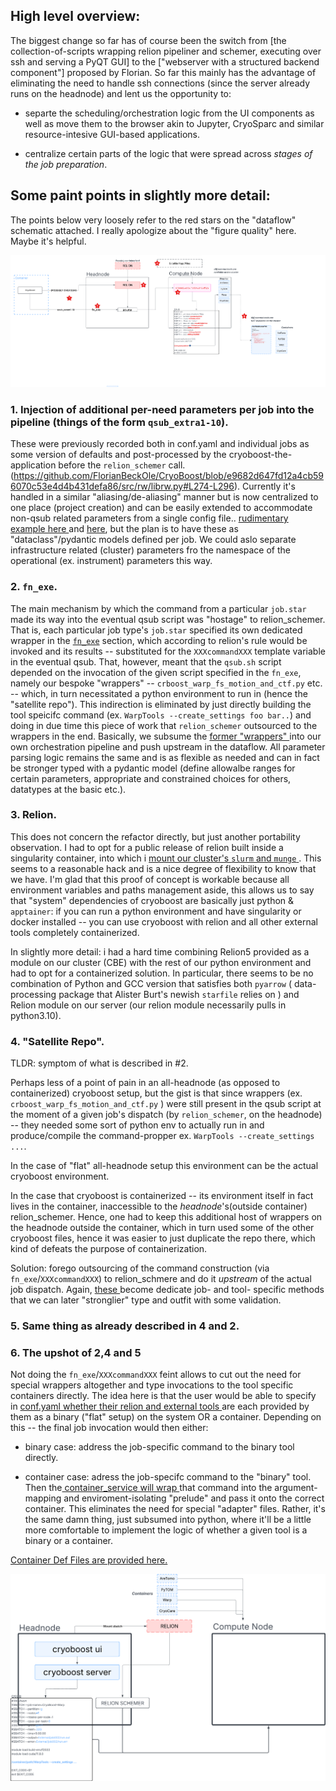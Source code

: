 ## High level overview:

The biggest change so far has of course been the switch from [the collection-of-scripts wrapping relion pipeliner and schemer, executing over ssh and serving a PyQT GUI] to the ["webserver with a structured backend component"] proposed by Florian. So far this mainly has the advantage of eliminating the need to handle ssh connections (since the server already runs on the headnode) and lent us the opportunity to:

- separte the scheduling/orchestration logic from the UI components as well as move them to the browser akin to Jupyter, CryoSparc and similar resource-intesive GUI-based applications. 

- centralize certain parts of the logic that were spread across _stages of the job preparation_.


## Some paint points in slightly more detail:

The points below very loosely refer to the red stars on the "dataflow" schematic attached. I really apologize about the "figure quality" here. Maybe it's helpful.


![Cryoboost old](./cryooboost_refactor_old.png)

### 1. Injection of additional per-need parameters per job into the pipeline (things of the form `qsub_extra1-10`).

These were previously recorded both in conf.yaml and individual jobs as some version of defaults and post-processed by the cryoboost-the-application before the `relion_schemer` call. (https://github.com/FlorianBeckOle/CryoBoost/blob/e9682d647fd12a4cb596070c53e4d4b431defa86/src/rw/librw.py#L274-L296). Currently it's handled in a similar "aliasing/de-aliasing" manner but is now centralized to one place (project creation) and can be easily extended to accommodate non-qsub related parameters from a single config file.. [ rudimentary example here ](./services/simple_computing_service.py) and [here](./services/project_service.py#66-77), but the plan is to have these as "dataclass"/pydantic models defined per job. We could aslo separate infrastructure related (cluster) parameters fro the namespace of the operational (ex. instrument) parameters this way.

### 2. `fn_exe`. 

The main mechanism by which the command from a particular `job.star` made its way into the eventual qsub script was "hostage" to relion_schemer. That is, each particular job type's `job.star` specified its own dedicated wrapper in the [`fn_exe`](https://github.com/FlorianBeckOle/CryoBoost/blob/e9682d647fd12a4cb596070c53e4d4b431defa86/config/Schemes/warp_tomo_prep/fsMotionAndCtf/job.star#L17) section, which according to relion's rule would be invoked and its results -- substituted for the `XXXcommandXXX` template variable in the eventual qsub. That, however, meant that the `qsub.sh` script depended on the invocation of the given script specified in the `fn_exe`, namely our bespoke "wrappers" -- `crboost_warp_fs_motion_and_ctf.py` etc. -- which, in turn necessitated a python environment to run in (hence the "satellite repo"). This indirection is eliminated by just directly building the tool speicifc command (ex. `WarpTools --create_settings foo bar..`) and doing in due time this piece of work that `relion_schemer` outsourced to the wrappers in the end. Basically, we subsume the [ former "wrappers" ](./services/pipeline_orchestrator_service.py#37-82) into our own orchestration pipeline and push upstream in the dataflow. All parameter parsing logic remains the same and is as flexible as needed and can in fact be stronger typed with a pydantic model (define allowalbe ranges for certain parameters, appropriate and constrained choices for others, datatypes at the basic etc.).

### 3. Relion.

This does not concern the refactor directly, but just another portability observation. I had to opt for a public release of relion built inside a singularity container, into which i [ mount our cluster's `slurm` and `munge` ](./backend.py#142-148). This seems to a reasonable hack and is a nice degree of flexibility to know that we have. I'm glad that this proof of concept is workable because all environment variables and paths management aside, this allows us to say that "system" dependencies of cryoboost are basically just python & `apptainer`: if you can run a python environment and have singularity or docker installed -- you can use cryoboost with relion and all other external tools completely containerized.

In slightly more detail: i had a hard time combining Relion5 provided as a module on our cluster (CBE) with the rest of our python environment and had to opt for a containerized solution. In particular, there seems to be no combination of Python and GCC version that satisfies both `pyarrow` ( data-processing package that Alister Burt's newish `starfile` relies on ) and Relion module on our server (our relion module necessarily pulls in python3.10).

### 4. "Satellite Repo".

TLDR: symptom of what is described in #2.

Perhaps less of a point of pain in an all-headnode (as opposed to containerized) cryoboost setup, but the gist is that since wrappers (ex. `crboost_warp_fs_motion_and_ctf.py` ) were still present in the qsub script at the moment of a given job's dispatch (by `relion_schemer`, on the headnode) -- they needed some sort of python env to actually run in and produce/compile the command-propper ex. `WarpTools --create_settings ...`. 

In the case of "flat" all-headnode setup this environment can be the actual cryoboost environment. 

In the case that cryoboost is containerized -- its environment itself in fact lives in the container, inaccessible to the _headnode_'s(outside container) relion_schemer. Hence, one had to keep this additional host of wrappers on the headnode outside the container, which in turn used some of the other cryoboost files, hence it was easier to just duplicate the repo there, which kind of defeats the purpose of containerization.

Solution: forego outsourcing of the command construction (via `fn_exe`/`XXXcommandXXX`) to relion_schmere and do it _upstream_ of the actual job dispatch. Again, [ these ](./services/pipeline_orchestrator_service.py#37-82) become dedicate job- and tool- specific methods that we can later "stronglier" type and outfit with some validation.

### 5. Same thing as already described in 4 and 2.


### 6. The upshot of 2,4 and 5

Not doing the  `fn_exe`/`XXXcommandXXX` feint allows to cut out the need for special wrappers altogether and type invocations to the tool specific containers directly. The idea here is that the user would be able to specify in [ conf.yaml whether their relion and external tools ](./config/conf.yaml#224-226) are each provided by them as a binary ("flat" setup) on the system OR a container. Depending on this -- the final job invocation would then either:

- binary case: address the job-specific command to the binary tool directly.

- container case: adress the job-specifc command to the "binary" tool. Then the[  container_service will wrap ](./services/container_service.py#20-75) that command into the argument-mapping and enviroment-isolating "prelude" and pass it onto the correct container. This eliminates the need for special "adapter" files. Rather, it's the same damn thing, just subsumed into python, where it'll be a little more comfortable to implement the logic of whether a given tool is a binary or a container.



[ Container Def Files are provided here. ](./container_defs/)


![cryoboost_new](./cryooboost_refactor_new_rough.png)